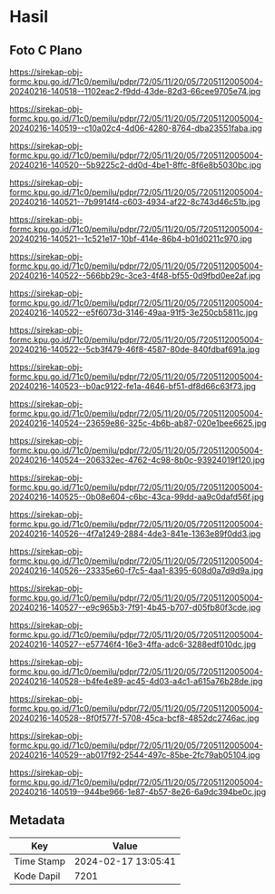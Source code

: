 # Hasil

## Foto C Plano

https://sirekap-obj-formc.kpu.go.id/71c0/pemilu/pdpr/72/05/11/20/05/7205112005004-20240216-140518--1102eac2-f9dd-43de-82d3-66cee9705e74.jpg

https://sirekap-obj-formc.kpu.go.id/71c0/pemilu/pdpr/72/05/11/20/05/7205112005004-20240216-140519--c10a02c4-4d06-4280-8764-dba23551faba.jpg

https://sirekap-obj-formc.kpu.go.id/71c0/pemilu/pdpr/72/05/11/20/05/7205112005004-20240216-140520--5b9225c2-dd0d-4be1-8ffc-8f6e8b5030bc.jpg

https://sirekap-obj-formc.kpu.go.id/71c0/pemilu/pdpr/72/05/11/20/05/7205112005004-20240216-140521--7b9914f4-c603-4934-af22-8c743d46c51b.jpg

https://sirekap-obj-formc.kpu.go.id/71c0/pemilu/pdpr/72/05/11/20/05/7205112005004-20240216-140521--1c521e17-10bf-414e-86b4-b01d0211c970.jpg

https://sirekap-obj-formc.kpu.go.id/71c0/pemilu/pdpr/72/05/11/20/05/7205112005004-20240216-140522--566bb29c-3ce3-4f48-bf55-0d9fbd0ee2af.jpg

https://sirekap-obj-formc.kpu.go.id/71c0/pemilu/pdpr/72/05/11/20/05/7205112005004-20240216-140522--e5f6073d-3146-49aa-91f5-3e250cb5811c.jpg

https://sirekap-obj-formc.kpu.go.id/71c0/pemilu/pdpr/72/05/11/20/05/7205112005004-20240216-140522--5cb3f479-46f8-4587-80de-840fdbaf691a.jpg

https://sirekap-obj-formc.kpu.go.id/71c0/pemilu/pdpr/72/05/11/20/05/7205112005004-20240216-140523--b0ac9122-fe1a-4646-bf51-df8d66c63f73.jpg

https://sirekap-obj-formc.kpu.go.id/71c0/pemilu/pdpr/72/05/11/20/05/7205112005004-20240216-140524--23659e86-325c-4b6b-ab87-020e1bee6625.jpg

https://sirekap-obj-formc.kpu.go.id/71c0/pemilu/pdpr/72/05/11/20/05/7205112005004-20240216-140524--206332ec-4762-4c98-8b0c-93924019f120.jpg

https://sirekap-obj-formc.kpu.go.id/71c0/pemilu/pdpr/72/05/11/20/05/7205112005004-20240216-140525--0b08e604-c6bc-43ca-99dd-aa9c0dafd56f.jpg

https://sirekap-obj-formc.kpu.go.id/71c0/pemilu/pdpr/72/05/11/20/05/7205112005004-20240216-140526--4f7a1249-2884-4de3-841e-1363e89f0dd3.jpg

https://sirekap-obj-formc.kpu.go.id/71c0/pemilu/pdpr/72/05/11/20/05/7205112005004-20240216-140526--23335e60-f7c5-4aa1-8395-608d0a7d9d9a.jpg

https://sirekap-obj-formc.kpu.go.id/71c0/pemilu/pdpr/72/05/11/20/05/7205112005004-20240216-140527--e9c965b3-7f91-4b45-b707-d05fb80f3cde.jpg

https://sirekap-obj-formc.kpu.go.id/71c0/pemilu/pdpr/72/05/11/20/05/7205112005004-20240216-140527--e57746f4-16e3-4ffa-adc6-3288edf010dc.jpg

https://sirekap-obj-formc.kpu.go.id/71c0/pemilu/pdpr/72/05/11/20/05/7205112005004-20240216-140528--b4fe4e89-ac45-4d03-a4c1-a615a76b28de.jpg

https://sirekap-obj-formc.kpu.go.id/71c0/pemilu/pdpr/72/05/11/20/05/7205112005004-20240216-140528--8f0f577f-5708-45ca-bcf8-4852dc2746ac.jpg

https://sirekap-obj-formc.kpu.go.id/71c0/pemilu/pdpr/72/05/11/20/05/7205112005004-20240216-140529--ab017f92-2544-497c-85be-2fc79ab05104.jpg

https://sirekap-obj-formc.kpu.go.id/71c0/pemilu/pdpr/72/05/11/20/05/7205112005004-20240216-140519--944be966-1e87-4b57-8e26-6a9dc394be0c.jpg


## Metadata

| Key        | Value               |
| ---------- | ------------------- |
| Time Stamp | 2024-02-17 13:05:41 |
| Kode Dapil | 7201                |



